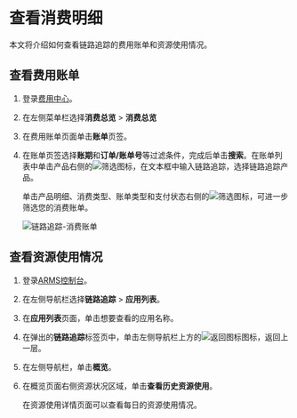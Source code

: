 # 查看消费明细

本文将介绍如何查看链路追踪的费用账单和资源使用情况。

## 查看费用账单

1.  登录[费用中心](https://usercenter2-intl.aliyun.com/)。
2.  在左侧菜单栏选择**消费总览** \> **消费总览**
3.  在费用账单页面单击**账单**页签。
4.  在账单页签选择**账期**和**订单/账单号**等过滤条件，完成后单击**搜索**。在账单列表中单击产品右侧的![筛选](https://static-aliyun-doc.oss-accelerate.aliyuncs.com/assets/img/zh-CN/8536083161/p241635.png)图标，在文本框中输入链路追踪，选择链路追踪产品。

    单击产品明细、消费类型、账单类型和支付状态右侧的![筛选](https://static-aliyun-doc.oss-accelerate.aliyuncs.com/assets/img/zh-CN/8536083161/p241635.png)图标，可进一步筛选您的消费账单。

    ![链路追踪-消费账单](https://static-aliyun-doc.oss-accelerate.aliyuncs.com/assets/img/zh-CN/2278406161/p252139.png)


## 查看资源使用情况

1.  登录[ARMS控制台](https://arms-intl.console.aliyun.com/)。
2.  在左侧导航栏选择**链路追踪** \> **应用列表**。
3.  在**应用列表**页面，单击想要查看的应用名称。
4.  在弹出的**链路追踪**标签页中，单击左侧导航栏上方的![返回图标](https://static-aliyun-doc.oss-accelerate.aliyuncs.com/assets/img/zh-CN/5000069161/p269216.png)图标，返回上一层。
5.  在左侧导航栏，单击**概览**。
6.  在概览页面右侧资源状况区域，单击**查看历史资源使用**。

    在资源使用详情页面可以查看每日的资源使用情况。



